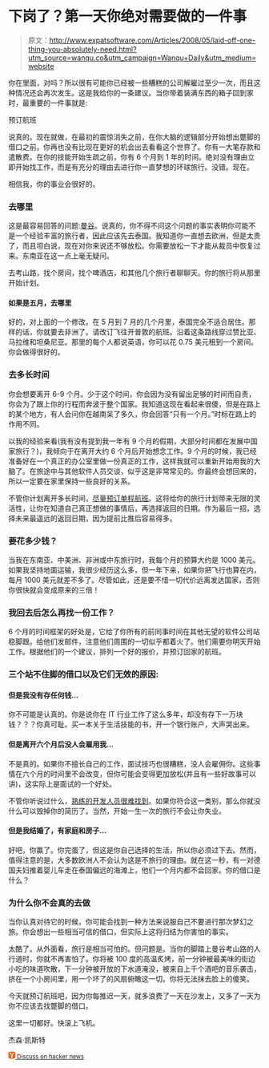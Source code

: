 # 下岗了？第一天你绝对需要做的一件事

> 原文：<http://www.expatsoftware.com/Articles/2008/05/laid-off-one-thing-you-absolutely-need.html?utm_source=wanqu.co&utm_campaign=Wanqu+Daily&utm_medium=website>

你在里面，对吗？所以很有可能你已经被一些糟糕的公司解雇过至少一次，而且这种情况还会再次发生。这是我给你的一条建议。当你带着装满东西的箱子回到家时，最重要的一件事就是:

预订航班

说真的。现在就做，在最初的震惊消失之前，在你大脑的逻辑部分开始想出蹩脚的借口之前。你再也没有比现在更好的机会出去看看这个世界了。你有一大笔存款和遣散费。在你的技能开始生疏之前，你有 6 个月到 1 年的时间。绝对没有理由立即开始找工作，而是有充分的理由去进行你一直梦想的环球旅行。没错。现在。

相信我，你的事业会很好的。

### 去哪里

这是最容易回答的问题:[曼谷](https://www.blogabond.com/Thailand/Bangkok)。说真的，你不得不问这个问题的事实表明你可能不是一个经验丰富的旅行者，因此应该先去泰国。我知道你一直想去欧洲，但是太贵了，而且坦白说，现在对你来说还不够放松。你需要放松一下才能从裁员中恢复过来。东南亚在这一点上毫无疑问。

去考山路，找个房间，找个啤酒店，和其他几个旅行者聊聊天。你的旅行将从那里开始计划。

#### 如果是五月，去哪里

好的，对上面的一个修改。在 5 月到 7 月的几个月里，泰国完全不适合居住。那样的话，你就要去非洲了。请改订飞往开普敦的航班。沿着这条路线穿过赞比亚、马拉维和坦桑尼亚。那里的每个人都说英语，你可以花 0.75 美元租到一个房间。你会做得很好的。

### 去多长时间

你会想要离开 6-9 个月。少于这个时间，你会因为没有留出足够的时间而自责，你会为了跟上你的行程而奔波于整个国家。我知道这现在看起来很傻，但是在路上的某个地方，有人会问你在越南呆了多久，你会回答“只有一个月。”时标在路上的作用不同。

以我的经验来看(我有没有提到我一年有 9 个月的假期，大部分时间都在发展中国家旅行？)，我倾向于在离开大约 6 个月后开始想念工作。9 个月的时候，我已经准备好在一个真正的办公室里做一份真正的工作，这样我就可以重新开始用我的大脑了。在旅途中与其他软件人员交谈，似乎这是非常常见的。你最终会想回来的，所以一定要在家里保持一些良好的关系。

不管你计划离开多长时间，[尽量预订单程航班](https://www.blogabond.com/CommentView.aspx?CommentID=8226)。这将给你的旅行计划带来无限的灵活性，让你在知道自己真正想做的事情后，再选择返回的日期。作为最后一招，选择未来最遥远的返回日期，因为提前比推后容易得多。

### 要花多少钱？

当我在东南亚、中美洲、非洲或中东旅行时，我每个月的预算大约是 1000 美元。如果我坚持地面运输，我很少经历这么多，但一年下来，如果你把飞行也算在内，每月 1000 美元就差不多了。尽管如此，还是要不惜一切代价远离发达国家，否则你很快就会变成原来的三倍！

### 我回去后怎么再找一份工作？

6 个月的时间框架的好处是，它给了你所有的前同事时间在其他无望的软件公司站稳脚跟。给他们发邮件，注意他们周围的一切似乎都着火了。他们需要你明天开始工作。根据他们的一个建议，排列一个好的报价，并预订回家的航班。

### 三个站不住脚的借口以及它们无效的原因:

#### 但是我没有存任何钱...

你不可能是认真的。你是说你在 IT 行业工作了这么多年，却没有存下一万块钱？？？你真可耻。买一本关于生活技能的书，开一个银行账户，大声哭出来。

#### 但是离开六个月后没人会雇用我...

不是真的。如果你不擅长自己的工作，面试技巧也很糟糕，没人会雇佣你。这些事情在六个月的时间里不会改变，但你可能会变得更加放松(并且有一些好故事可以讲)，这实际上是面试的一个好处。

不管你听说过什么，[熟练的开发人员很难找到](https://www.expatsoftware.com/articles/2007/02/two-weeks-vacation-is-only.html)。如果你符合这一类别，那么你就没什么可以毁掉你的简历了。当然，开始一生一次的旅行不会让你失业。

#### 但是我结婚了，有家庭和房子...

好吧，你赢了。你完蛋了，但这是你自己选择的生活，所以你必须过下去。然而，值得注意的是，大多数欧洲人不会认为这是不旅行的理由。就在这一秒，有一对德国夫妇推着婴儿车走在泰国偏远的海滩上，他们一个月内都不会回家。你的借口是什么？

### 为什么你不会真的去做

当你认真对待它的时候，你可能会找到一种方法来说服自己不要进行那次梦幻之旅。你会想出一些相当可信的借口，但实际上这将归结为你害怕的事实。

太酷了。从外面看，旅行是相当可怕的。但问题是。当你的脚踏上曼谷考山路的人行道时，你就不再害怕了。你将被 100 度的高温炙烤，前一分钟被最美味的街边小吃的味道吹散，下一分钟被开放的下水道淹没，被来自上千个酒吧的音乐袭击，挤在一个小房间里，用一个坏了的风扇俯瞰这一切。你将无法抹去脸上的傻笑。

今天就预订航班吧，因为你每推迟一天，就多浪费了一天在沙发上，又多了一天为你不应该去找蹩脚的借口。

这里一切都好。快滚上飞机。

杰森·凯斯特

<small>[![HackerNews](img/0173c1448931596d2babf286a4a258cc.png) Discuss on hacker news](https://news.ycombinator.com/submitlink?u=https://www.expatsoftware.com/Articles/2008/05/laid-off-one-thing-you-absolutely-need.html&t=Laid%20off?%20%20The%20one%20thing%20you%20absolutely%20need%20to%20do%20on%20the%20first%20day "Discuss on HackerNews")</small>